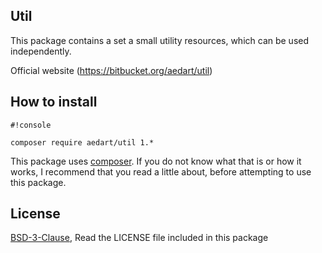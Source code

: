 ## Util ##

This package contains a set a small utility resources, which can be used independently. 

Official website (https://bitbucket.org/aedart/util)

## How to install ##

```
#!console

composer require aedart/util 1.*
```

This package uses [composer](https://getcomposer.org/). If you do not know what that is or how it works, I recommend that you read a little about, before attempting to use this package.

## License ##

[BSD-3-Clause](http://spdx.org/licenses/BSD-3-Clause), Read the LICENSE file included in this package